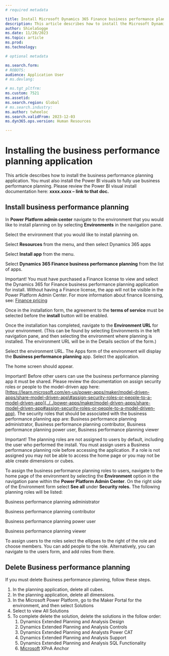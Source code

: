```yaml
---
# required metadata

title: Install Microsoft Dynamics 365 Finance business performance planning application
description: This article describes how to install the Microsoft Dynamics 365 Finance business performance planning application.
author: ShielaSogge
ms.date: 11/28/2023
ms.topic: article
ms.prod: 
ms.technology: 

# optional metadata

ms.search.form: 
# ROBOTS: 
audience: Application User
# ms.devlang: 

# ms.tgt_pltfrm: 
ms.custom: 7521
ms.assetid: 
ms.search.region: Global
# ms.search.industry: 
ms.author: twheeloc
ms.search.validFrom: 2023-12-03
ms.dyn365.ops.version: Human Resources

---
```

# Installing the business performance planning application

This article describes how to install the business performance planning application. You must also install the Power BI visuals to fully use business performance planning. Please review the Power BI visual install documentation here: **xxxx.xxxx – link to that doc.**

## Install business performance planning

In **Power Platform admin center** navigate to the environment that you would like to install planning on by selecting **Environments** in the navigation pane.

Select the environment that you would like to install planning on.

Select **Resources** from the menu, and then select Dynamics 365 apps

Select **Install app** from the menu.

Select **Dynamics 365 Finance business performance planning** from the list of apps.

Important! You must have purchased a Finance license to view and select the Dynamics 365 for Finance business performance planning application for install. Without having a Finance license, the app will not be visible in the Power Platform Admin Center. For more information about finance licensing, see: [Finance pricing](https://dynamics.microsoft.com/en-us/finance/pricing/)

Once in the installation form, the agreement to the **terms of service** must be selected before the **install** button will be enabled.

Once the installation has completed, navigate to the **Environment URL** for your environment. (This can be found by selecting Environments in the left navigation pane, and then selecting the environment where planning is installed. The environment URL will be in the Details section of the form.)

Select the environment URL. The Apps form of the environment will display the **Business performance planning** app. Select the application.

The home screen should appear.

Important! Before other users can use the business performance planning app it must be shared. Please review the documentation on assign security roles or people to the model-driven app here: [https://learn.microsoft.com/en-us/power-apps/maker/model-driven-apps/share-model-driven-app\#assign-security-roles-or-people-to-a-model-driven-app](../../power-apps/maker/model-driven-apps/share-model-driven-app#assign-security-roles-or-people-to-a-model-driven-app). The security roles that should be associated with the business performance planning app are: Business performance planning administrator, Business performance planning contributor, Business performance planning power user, Business performance planning viewer

Important! The planning roles are not assigned to users by default, including the user who performed the install. You must assign users a Business performance planning role before accessing the application. If a role is not assigned you may not be able to access the home page or you may not be able create dimensions or cubes.

To assign the business performance planning roles to users, navigate to the home page of the environment by selecting the **Environment** option in the navigation pane within the **Power Platform Admin Center**. On the right side of the Environment form select **See all** under **Security roles.** The following planning roles will be listed:

Business performance planning administrator

Business performance planning contributor

Business performance planning power user

Business performance planning viewer

To assign users to the roles select the ellipses to the right of the role and choose members. You can add people to the role. Alternatively, you can navigate to the users form, and add roles from there.

## Delete Business performance planning

If you must delete Business performance planning, follow these steps.

1.  In the planning application, delete all cubes.
2.  In the planning application, delete all dimensions.
1.  In the Microsoft Power Platform, go to the Maker Portal for the environment, and then select Solutions
2.  Select to view All Solutions
3.  To complete delete the solution, delete the solutions in the follow order:
    1.  Dynamics Extended Planning and Analysis Design
    2.  Dynamics Extended Planning and Analysis Controls
    3.  Dynamics Extended Planning and Analysts Power CAT
    4.  Dynamics Extended Planning and Analysis Support
    5.  Dynamics Extended Planning and Analysis SQL Functionality
    6.  [Microsoft](https://make.preprod.powerapps.com/environments/072ff55f-8d3a-e292-b124-88c671ed04f1/solutions/b392f266-1d4b-4149-8b57-22d811e1741f) XPnA Anchor
